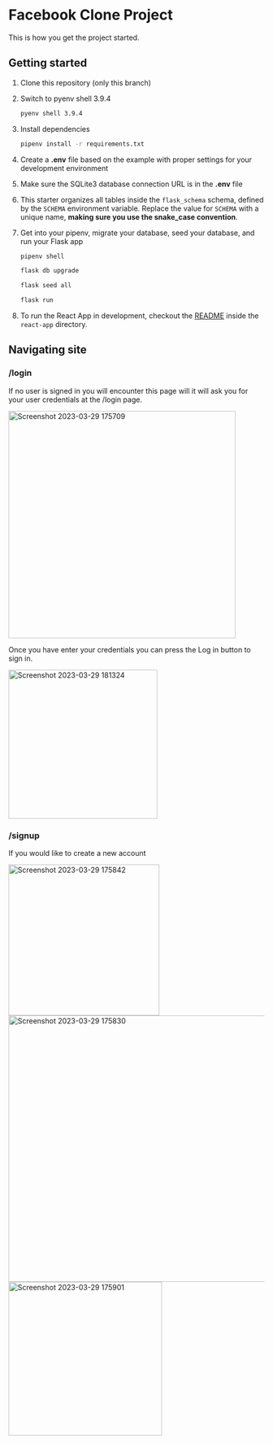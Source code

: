 # Facebook Clone Project

This is how you get the project started.

## Getting started
1. Clone this repository (only this branch)

2. Switch to pyenv shell 3.9.4

     ```bash
     pyenv shell 3.9.4
     ```
3. Install dependencies

      ```bash
      pipenv install -r requirements.txt
      ```

4. Create a **.env** file based on the example with proper settings for your
   development environment

5. Make sure the SQLite3 database connection URL is in the **.env** file

6. This starter organizes all tables inside the `flask_schema` schema, defined
   by the `SCHEMA` environment variable.  Replace the value for
   `SCHEMA` with a unique name, **making sure you use the snake_case
   convention**.

7. Get into your pipenv, migrate your database, seed your database, and run your Flask app

   ```bash
   pipenv shell
   ```

   ```bash
   flask db upgrade
   ```

   ```bash
   flask seed all
   ```

   ```bash
   flask run
   ```

8. To run the React App in development, checkout the [README](./react-app/README.md) inside the `react-app` directory.


## Navigating site

### /login
If no user is signed in you will encounter this page will it will ask you for your user credentials at the /login page.

<img width="447" alt="Screenshot 2023-03-29 175709" src="https://user-images.githubusercontent.com/97318548/228678962-e110f2b7-8792-4d20-b74f-d400339275e3.png">

Once you have enter your credentials you can press the Log in button to sign in.

<img width="293" alt="Screenshot 2023-03-29 181324" src="https://user-images.githubusercontent.com/97318548/228682541-baf9444a-1dd9-48c5-9158-55d2d54409f1.png">

### /signup

If you would like to create a new account 

<img width="297" alt="Screenshot 2023-03-29 175842" src="https://user-images.githubusercontent.com/97318548/228682383-9e1a9130-0e6a-4287-8a26-4160b38c3ca3.png">



<img width="524" alt="Screenshot 2023-03-29 175830" src="https://user-images.githubusercontent.com/97318548/228682506-926f4f9c-5b2c-4354-8d6f-fe0b8400ca92.png">


<img width="302" alt="Screenshot 2023-03-29 175901" src="https://user-images.githubusercontent.com/97318548/228682518-07274b53-c7a8-48f1-95f3-0d0993903a6b.png">

